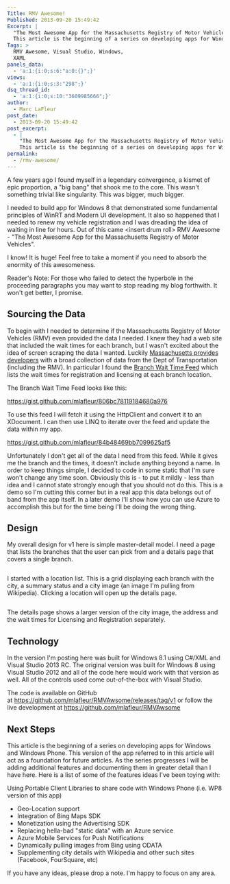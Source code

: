 ```yaml
---
Title: RMV Awesome!
Published: 2013-09-20 15:49:42
Excerpt: |
  "The Most Awesome App for the Massachusetts Registry of Motor Vehicles" ~ No One
  This article is the beginning of a series on developing apps for Windows and Windows Phone. This version of the app referred to in this article will act as a foundation for future articles. As the series progresses I will be adding additional features and documenting them in greater detail than I have here.
Tags: >
  RMV Awesome, Visual Studio, Windows,
  XAML
panels_data:
  - 'a:1:{i:0;s:6:"a:0:{}";}'
views:
  - 'a:1:{i:0;s:3:"298";}'
dsq_thread_id:
  - 'a:1:{i:0;s:10:"3609985666";}'
author:
  - Marc LaFleur
post_date:
  - 2013-09-20 15:49:42
post_excerpt:
  - |
    "The Most Awesome App for the Massachusetts Registry of Motor Vehicles" ~ No One
    This article is the beginning of a series on developing apps for Windows and Windows Phone. This version of the app referred to in this article will act as a foundation for future articles. As the series progresses I will be adding additional features and documenting them in greater detail than I have here.
permalink:
  - /rmv-awesome/
---
```

A few years ago I found myself in a legendary convergence, a kismet of epic proportion, a "big bang" that shook me to the core. This wasn't something trivial like singularity. This was bigger, much bigger.

I needed to build app for Windows 8 that demonstrated some fundamental principles of WinRT and Modern UI development. It also so happened that I needed to renew my vehicle registration and I was dreading the idea of waiting in line for hours. Out of this came &lt;insert drum roll&gt; RMV Awesome - "The Most Awesome App for the Massachusetts Registry of Motor Vehicles".

I know! It is huge! Feel free to take a moment if you need to absorb the enormity of this awesomeness.

Reader's Note: For those who failed to detect the hyperbole in the proceeding paragraphs you may want to stop reading my blog forthwith. It won't get better, I promise.

<h2>Sourcing the Data</h2>

To begin with I needed to determine if the Massachusetts Registry of Motor Vehicles (RMV) even provided the data I needed. I knew they had a web site that included the wait times for each branch, but I wasn't excited about the idea of screen scraping the data I wanted. Luckily <a href="http://www.massdot.state.ma.us/DevelopersData.aspx">Massachusetts provides developers</a> with a broad collection of data from the Dept of Transportation (including the RMV). In particular I found the <a href="http://www.massdot.state.ma.us/feeds/qmaticxml/qmaticXML.aspx">Branch Wait Time Feed</a> which lists the wait times for registration and licensing at each branch location.

The Branch Wait Time Feed looks like this:

https://gist.github.com/mlafleur/806bc78119184680a976

To use this feed I will fetch it using the HttpClient and convert it to an XDocument. I can then use LINQ to iterate over the feed and update the data within my app.

https://gist.github.com/mlafleur/84b48469bb7099625af5

Unfortunately I don't get all of the data I need from this feed. While it gives me the branch and the times, it doesn't include anything beyond a name. In order to keep things simple, I decided to code in some static that I'm sure won't change any time soon. Obviously this is - to put it mildly - less than idea and I cannot state strongly enough that you should not do this. This is a demo so I'm cutting this corner but in a real app this data belongs out of band from the app itself. In a later demo I'll show how you can use Azure to accomplish this but for the time being I'll be doing the wrong thing.

<h2>Design</h2>

My overall design for v1 here is simple master-detail model. I need a page that lists the branches that the user can pick from and a details page that covers a single branch.

<img alt="" src="http://massivescale.azurewebsites.net/wp-content/uploads/2013/09/092013_2053_RMVAwesome1.png" />

I started with a location list. This is a grid displaying each branch with the city, a summary status and a city image (an image I'm pulling from Wikipedia). Clicking a location will open up the details page.

<img alt="" src="http://massivescale.azurewebsites.net/wp-content/uploads/2013/09/092013_2053_RMVAwesome2.png" />

The details page shows a larger version of the city image, the address and the wait times for Licensing and Registration separately.

<h2>Technology</h2>

In the version I'm posting here was built for Windows 8.1 using C#/XML and Visual Studio 2013 RC. The original version was built for Windows 8 using Visual Studio 2012 and all of the code here would work with that version as well. All of the controls used come out-of-the-box with Visual Studio.

The code is available on GitHub at <a href="https://github.com/mlafleur/RMVAwsome/releases/tag/v1" target="_blank">https://github.com/mlafleur/RMVAwsome/releases/tag/v1</a> or follow the live development at <a href="https://github.com/mlafleur/RMVAwsome" target="_blank">https://github.com/mlafleur/RMVAwsome</a>

<h2>Next Steps</h2>

This article is the beginning of a series on developing apps for Windows and Windows Phone. This version of the app referred to in this article will act as a foundation for future articles. As the series progresses I will be adding additional features and documenting them in greater detail than I have here. Here is a list of some of the features ideas I've been toying with:

Using Portable Client Libraries to share code with Windows Phone (i.e. WP8 version of this app)

<ul>
    <li>Geo-Location support</li>
    <li>Integration of Bing Maps SDK</li>
    <li>Monetization using the Advertising SDK</li>
    <li>Replacing hella-bad "static data" with an Azure service</li>
    <li>Azure Mobile Services for Push Notifications</li>
    <li>Dynamically pulling images from Bing using ODATA</li>
    <li>Supplementing city details with Wikipedia and other such sites (Facebook, FourSquare, etc)</li>
</ul>

If you have any ideas, please drop a note. I'm happy to focus on any area.